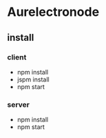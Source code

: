 # Aurelectronode

## install

### client

* npm install
* jspm install
* npm start

### server
* npm install
* npm start
